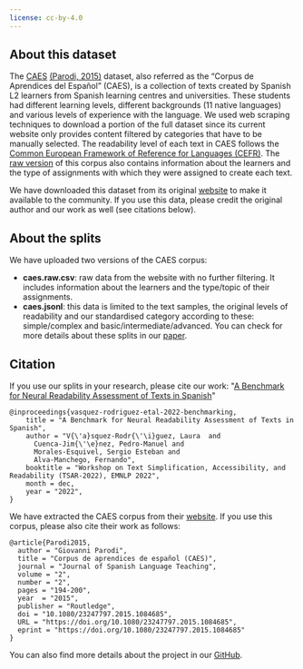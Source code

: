 ```yaml
---
license: cc-by-4.0
---
```


## About this dataset
The [CAES](http://galvan.usc.es/caes/) [(Parodi, 2015)](https://www.tandfonline.com/doi/full/10.1080/23247797.2015.1084685?cookieSet=1) dataset, also referred as the “Corpus de Aprendices del Español” (CAES), is a collection of texts created by Spanish L2 learners from Spanish learning centres and universities. These students had different learning levels, different backgrounds (11 native languages) and various levels of experience with the language. We used web scraping techniques to download a portion of the full dataset since its current website only provides content filtered by categories that have to be manually selected. The readability level of each text in CAES follows the [Common European Framework of Reference for Languages (CEFR)](https://www.coe.int/en/web/common-european-framework-reference-languages). The [raw version](https://huggingface.co/datasets/lmvasque/caes/blob/main/caes.raw.csv) of this corpus also contains information about the learners and the type of assignments with which they were assigned to create each text.

We have downloaded this dataset from its original [website](https://galvan.usc.es/caes/search) to make it available to the community. If you use this data, please credit the original author and our work as well (see citations below).

## About the splits
We have uploaded two versions of the CAES corpus:
- **caes.raw.csv**: raw data from the website with no further filtering. It includes information about the learners and the type/topic of their assignments.
- **caes.jsonl**: this data is limited to the text samples, the original levels of readability and our standardised category according to these: simple/complex and basic/intermediate/advanced. You can check for more details about these splits in our [paper](https://drive.google.com/file/d/1KdwvqrjX8MWYRDGBKeHmiR1NCzDcVizo/view?usp=share_link).




## Citation 

If you use our splits in your research, please cite our work: "[A Benchmark for Neural Readability Assessment of Texts in Spanish](https://drive.google.com/file/d/1KdwvqrjX8MWYRDGBKeHmiR1NCzDcVizo/view?usp=share_link)"

```
@inproceedings{vasquez-rodriguez-etal-2022-benchmarking,
    title = "A Benchmark for Neural Readability Assessment of Texts in Spanish",
    author = "V{\'a}squez-Rodr{\'\i}guez, Laura  and
      Cuenca-Jim{\'\e}nez, Pedro-Manuel and
      Morales-Esquivel, Sergio Esteban and
      Alva-Manchego, Fernando",
    booktitle = "Workshop on Text Simplification, Accessibility, and Readability (TSAR-2022), EMNLP 2022",
    month = dec,
    year = "2022",
}
```

We have extracted the CAES corpus from their [website](https://galvan.usc.es/caes/search). If you use this corpus, please also cite their work as follows:
```
@article{Parodi2015,
  author = "Giovanni Parodi",
  title = "Corpus de aprendices de español (CAES)",
  journal = "Journal of Spanish Language Teaching",
  volume = "2",
  number = "2",
  pages = "194-200",
  year  = "2015",
  publisher = "Routledge",
  doi = "10.1080/23247797.2015.1084685",
  URL = "https://doi.org/10.1080/23247797.2015.1084685",
  eprint = "https://doi.org/10.1080/23247797.2015.1084685"
}

```

You can also find more details about the project in our [GitHub](https://github.com/lmvasque/readability-es-benchmark).